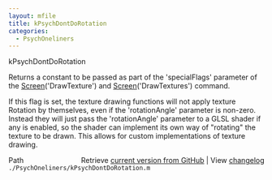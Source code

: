 ```yaml
---
layout: mfile
title: kPsychDontDoRotation
categories:
  - PsychOneliners
---
```


kPsychDontDoRotation

Returns a constant to be passed as part of the 'specialFlags' parameter
of the [Screen](/docs/Screen)\('DrawTexture'\) and [Screen](/docs/Screen)\('DrawTextures'\) command.

If this flag is set, the texture drawing functions will not apply texture
Rotation by themselves, even if the 'rotationAngle' parameter is
non\-zero. Instead they will just pass the 'rotationAngle' parameter to a
GLSL shader if any is enabled, so the shader can implement its own way of
"rotating" the texture to be drawn. This allows for custom
implementations of texture drawing.



<div class="code_header" style="text-align:right;">
  <span style="float:left;">Path&nbsp;&nbsp;</span> <span class="counter">Retrieve <a href=
  "https://raw.github.com/Psychtoolbox-3/Psychtoolbox-3/beta/./PsychOneliners/kPsychDontDoRotation.m">current version from GitHub</a> | View <a href=
  "https://github.com/Psychtoolbox-3/Psychtoolbox-3/commits/beta/./PsychOneliners/kPsychDontDoRotation.m">changelog</a></span>
</div>
<div class="code">
  <code>./PsychOneliners/kPsychDontDoRotation.m</code>
</div>
